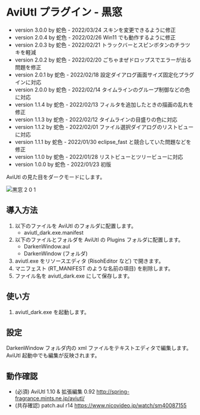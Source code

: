 # AviUtl プラグイン - 黒窓

* version 3.0.0 by 蛇色 - 2022/03/24 スキンを変更できるように修正
* version 2.0.4 by 蛇色 - 2022/02/26 Win11 でも動作するように修正
* version 2.0.3 by 蛇色 - 2022/02/21 トラックバーとスピンボタンのチラツキを軽減
* version 2.0.2 by 蛇色 - 2022/02/20 ごちゃまぜドロップスでエラーが出る問題を修正
* version 2.0.1 by 蛇色 - 2022/02/18 設定ダイアログ画面サイズ固定化プラグインに対応
* version 2.0.0 by 蛇色 - 2022/02/14 タイムラインのグループ制御などの色に対応
* version 1.1.4 by 蛇色 - 2022/02/13 フィルタを追加したときの描画の乱れを修正
* version 1.1.3 by 蛇色 - 2022/02/12 タイムラインの目盛りの色に対応
* version 1.1.2 by 蛇色 - 2022/02/01 ファイル選択ダイアログのリストビューに対応
* version 1.1.1 by 蛇色 - 2022/01/30 eclipse_fast と競合していた問題などを修正
* version 1.1.0 by 蛇色 - 2022/01/28 リストビューとツリービューに対応
* version 1.0.0 by 蛇色 - 2022/01/23 初版

AviUtl の見た目をダークモードにします。

![黒窓 2 0 1](https://user-images.githubusercontent.com/96464759/154665614-90c6a2fb-d9d3-42b5-bcd0-292497c8b5d9.png)

## 導入方法

1. 以下のファイルを AviUtl のフォルダに配置します。
	* aviutl_dark.exe.manifest
2. 以下のファイルとフォルダを AviUtl の Plugins フォルダに配置します。
	* DarkenWindow.aul
	* DarkenWindow (フォルダ)
3. aviutl.exe をリソースエディタ (RisohEditor など) で開きます。
4. マニフェスト (RT_MANIFEST のような名前の項目) を削除します。
5. ファイル名を aviutl_dark.exe にして保存します。

## 使い方

1. aviutl_dark.exe を起動します。

## 設定

DarkenWindow フォルダ内の xml ファイルをテキストエディタで編集します。AviUtl 起動中でも編集が反映されます。

## 動作確認

* (必須) AviUtl 1.10 & 拡張編集 0.92 http://spring-fragrance.mints.ne.jp/aviutl/
* (共存確認) patch.aul r14 https://www.nicovideo.jp/watch/sm40087155
